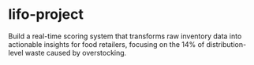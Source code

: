 # lifo-project
Build a real-time scoring system that transforms raw inventory data into actionable insights for food retailers, focusing on the 14% of distribution-level waste caused by overstocking.
